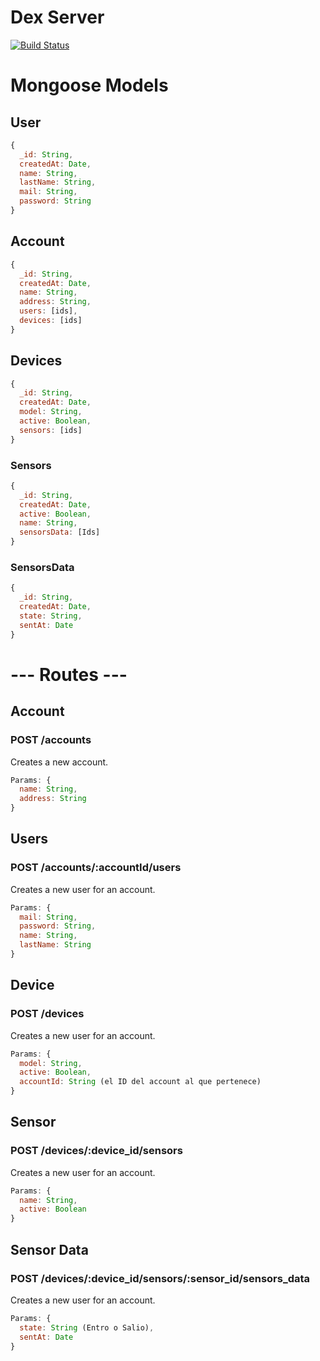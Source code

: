 Dex Server
============

[![Build Status](https://circleci.com/gh/cran-io/dex_server.svg?style=shield&circle-token=2c1bc072793379fc5d5ef9adfc4d4fca9fd36b39)](https://circleci.com/gh/cran-io/dex_server)

# Mongoose Models #

## User ##
```js
{
  _id: String,
  createdAt: Date,
  name: String,
  lastName: String,
  mail: String,
  password: String
}
```

## Account ##
```js
{
  _id: String,
  createdAt: Date,
  name: String,
  address: String,
  users: [ids],
  devices: [ids]
}
```

## Devices ##
```js
{
  _id: String,
  createdAt: Date,
  model: String,
  active: Boolean,
  sensors: [ids]
}
```

### Sensors ###

```js
{
  _id: String,
  createdAt: Date,
  active: Boolean,
  name: String,
  sensorsData: [Ids]
}
```

### SensorsData ###

```js
{
  _id: String,
  createdAt: Date,
  state: String,
  sentAt: Date
}
```


# --- Routes --- #


## Account ##

### POST /accounts
Creates a new account.

```js
Params: {
  name: String,
  address: String
}
```

## Users ##

### POST /accounts/:accountId/users
Creates a new user for an account.

```js
Params: {
  mail: String,
  password: String,
  name: String,
  lastName: String
}
```

## Device ##

### POST /devices
Creates a new user for an account.

```js
Params: {
  model: String,
  active: Boolean,
  accountId: String (el ID del account al que pertenece)
}
```

## Sensor ##

### POST /devices/:device_id/sensors
Creates a new user for an account.

```js
Params: {
  name: String,
  active: Boolean
}
```

## Sensor Data ##

### POST /devices/:device_id/sensors/:sensor_id/sensors_data
Creates a new user for an account.

```js
Params: {
  state: String (Entro o Salio),
  sentAt: Date
}
```